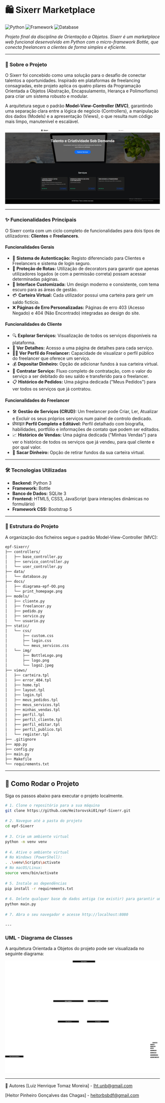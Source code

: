 # 🛍️ Sixerr Marketplace

![Python](https://img.shields.io/badge/Python-3.11+-blue.svg)
![Framework](https://img.shields.io/badge/Framework-Bottle-green.svg)
![Database](https://img.shields.io/badge/Database-SQLite-blue.svg)

*Projeto final da disciplina de Orientação a Objetos. Sixerr é um marketplace web funcional desenvolvido em Python com o micro-framework Bottle, que conecta freelancers a clientes de forma simples e eficiente.*

---

### 📝 Sobre o Projeto

O Sixerr foi concebido como uma solução para o desafio de conectar talentos a oportunidades. Inspirado em plataformas de freelancing consagradas, este projeto aplica os quatro pilares da Programação Orientada a Objetos (Abstração, Encapsulamento, Herança e Polimorfismo) para criar um sistema robusto e modular.

A arquitetura segue o padrão **Model-View-Controller (MVC)**, garantindo uma separação clara entre a lógica de negócio (Controllers), a manipulação dos dados (Models) e a apresentação (Views), o que resulta num código mais limpo, manutenível e escalável.

![Homepage do Sixerr](docs/print_homepage.png)

---

### ✨ Funcionalidades Principais

O Sixerr conta com um ciclo completo de funcionalidades para dois tipos de utilizadores: **Clientes** e **Freelancers**.

#### **Funcionalidades Gerais**
* 👤 **Sistema de Autenticação:** Registo diferenciado para Clientes e Freelancers e sistema de login seguro.
* 🔐 **Proteção de Rotas:** Utilização de decorators para garantir que apenas utilizadores logados (e com a permissão correta) possam acessar determinadas páginas.
* 🎨 **Interface Customizada:** Um design moderno e consistente, com tema escuro para as áreas de gestão.
* 💳 **Carteira Virtual:** Cada utilizador possui uma carteira para gerir um saldo fictício.
* ❌ **Páginas de Erro Personalizadas:** Páginas de erro 403 (Acesso Negado) e 404 (Não Encontrado) integradas ao design do site.

#### **Funcionalidades do Cliente**
* 🔍 **Explorar Serviços:** Visualização de todos os serviços disponíveis na plataforma.
* 📄 **Ver Detalhes:** Acesso a uma página de detalhes para cada serviço.
* 👨‍💻 **Ver Perfil do Freelancer:** Capacidade de visualizar o perfil público do freelancer que oferece um serviço.
* 💰 **Depositar Dinheiro:** Opção de adicionar fundos à sua carteira virtual.
* 🛒 **Contratar Serviço:** Fluxo completo de contratação, com o valor do serviço a ser debitado do seu saldo e transferido para o freelancer.
* 📋 **Histórico de Pedidos:** Uma página dedicada ("Meus Pedidos") para ver todos os serviços que já contratou.

#### **Funcionalidades do Freelancer**
* 🛠️ **Gestão de Serviços (CRUD):** Um freelancer pode Criar, Ler, Atualizar e Excluir os seus próprios serviços num painel de controlo dedicado.
* प्रोफाइल **Perfil Completo e Editável:** Perfil detalhado com biografia, habilidades, portfólio e informações de contato que podem ser editados.
* 📈 **Histórico de Vendas:** Uma página dedicada ("Minhas Vendas") para ver o histórico de todos os serviços que já vendeu, para qual cliente e por qual valor.
* 💸 **Sacar Dinheiro:** Opção de retirar fundos da sua carteira virtual.

---

### 🛠️ Tecnologias Utilizadas

* **Backend:** Python 3
* **Framework:** Bottle
* **Banco de Dados:** SQLite 3
* **Frontend:** HTML5, CSS3, JavaScript (para interações dinâmicas no formulário)
* **Framework CSS:** Bootstrap 5

---

### 📂 Estrutura do Projeto

A organização dos ficheiros segue o padrão Model-View-Controller (MVC):

```
epf-Sixerr/
├── controllers/
│   ├── base_controller.py
│   ├── servico_controller.py
│   └── user_controller.py
├── data/
│   └── database.py
├── docs/
│   ├── diagrama-epf-OO.png
│   └── print_homepage.png
├── models/
│   ├── cliente.py
│   ├── freelancer.py
│   ├── pedido.py
│   ├── servico.py
│   └── usuario.py
├── static/
│   └── css/
│       ├── custom.css
│       ├── login.css
│       └── meus_servicos.css
│   └── img/
│       ├── BottleLogo.png
│       ├── logo.png
│       └── logo2.jpeg
├── views/
│   ├── carteira.tpl
│   ├── error_404.tpl
│   ├── home.tpl
│   ├── layout.tpl
│   ├── login.tpl
│   ├── meus_pedidos.tpl
│   ├── meus_servicos.tpl
│   ├── minhas_vendas.tpl
│   ├── perfil.tpl
│   ├── perfil_cliente.tpl
│   ├── perfil_editar.tpl
│   ├── perfil_publico.tpl
│   └── register.tpl
├── .gitignore
├── app.py
├── config.py
├── main.py
├── Makefile
└── requirements.txt
```
---

## 🚀 Como Rodar o Projeto

Siga os passos abaixo para executar o projeto localmente.

```bash
# 1. Clone o repositório para a sua máquina
git clone https://github.com/Heitorovski01/epf-Sixerr.git

# 2. Navegue até a pasta do projeto
cd epf-Sixerr

# 3. Crie um ambiente virtual
python -m venv venv

# 4. Ative o ambiente virtual
# No Windows (PowerShell):
. .\venv\Scripts\activate
# No macOS/Linux:
source venv/bin/activate

# 5. Instale as dependências
pip install -r requirements.txt

# 6. Delete qualquer base de dados antiga (se existir) para garantir uma estrutura limpa e execute a aplicação. O banco será criado automaticamente.
python main.py

# 7. Abra o seu navegador e acesse http://localhost:8080

---
```

### UML - Diagrama de Classes

A arquitetura Orientada a Objetos do projeto pode ser visualizada no seguinte diagrama:

![Diagrama de Classes](docs/diagrama_classes.png)

---

👥 Autores
[Luiz Henrique Tomaz Moreira] - lht.unb@gmail.com

[Heitor Pinheiro Gonçalves das Chagas] - heitorbsbdf@gmail.com